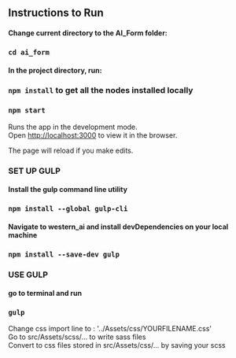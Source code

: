 ## Instructions to Run

#### Change current directory to the AI_Form folder:

### `cd ai_form`

#### In the project directory, run:

### `npm install` to get all the nodes installed locally  

### `npm start`

Runs the app in the development mode.<br />
Open [http://localhost:3000](http://localhost:3000) to view it in the browser.

The page will reload if you make edits.



### SET UP GULP

#### Install the gulp command line utility
### `npm install --global gulp-cli`

#### Navigate to western_ai and install devDependencies on your local machine
### `npm install --save-dev gulp`


### USE GULP

#### go to terminal and run
###  `gulp`
Change css import line to : '../Assets/css/YOURFILENAME.css' <br/>
Go to src/Assets/scss/... to write sass files <br/>
Convert to css files stored in src/Assets/css/... by saving your scss

